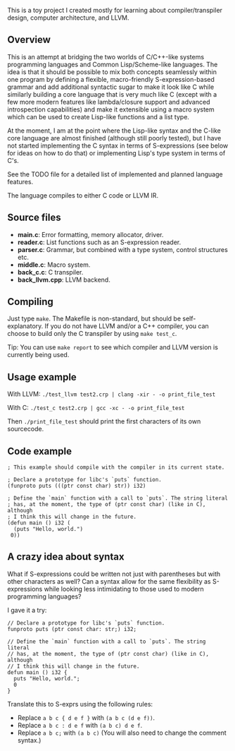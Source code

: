 This is a toy project I created mostly for learning about
compiler/transpiler design, computer architecture, and LLVM.

## Overview
This is an attempt at bridging the two worlds of C/C++-like systems programming
languages and Common Lisp/Scheme-like languages. The idea is that it should be
possible to mix both concepts seamlessly within one program by defining a flexible,
macro-friendly S-expression-based grammar and add additional syntactic sugar to make
it look like C while similarly building a core language that is very much like C
(except with a few more modern features like lambda/closure support and
advanced introspection capabilities) and make it extensible using a macro system
which can be used to create Lisp-like functions and a list type.

At the moment, I am at the point where the Lisp-like syntax and the C-like
core language are almost finished (although still poorly tested), but I have not
started implementing the C syntax in terms of S-expressions (see below for ideas
on how to do that) or implementing Lisp's type system in terms of C's.

See the TODO file for a detailed list of implemented and planned language features.

The language compiles to either C code or LLVM IR.

## Source files
* **main.c**: Error formatting, memory allocator, driver.
* **reader.c**: List functions such as an S-expression reader.
* **parser.c**: Grammar, but combined with a type system, control structures etc.
* **middle.c**: Macro system.
* **back\_c.c**: C transpiler.
* **back\_llvm.cpp**: LLVM backend.

## Compiling
Just type `make`. The Makefile is non-standard, but should be self-explanatory. If
you do not have LLVM and/or a C++ compiler, you can choose to build only the
C transpiler by using `make test_c`.

Tip: You can use `make report` to see which compiler and LLVM version is currently
being used.

## Usage example
With LLVM: `./test_llvm test2.crp | clang -xir - -o print_file_test`

With C: `./test_c test2.crp | gcc -xc - -o print_file_test`

Then `./print_file_test` should print the first characters of its own sourcecode.

## Code example
```
; This example should compile with the compiler in its current state.

; Declare a prototype for libc's `puts` function.
(funproto puts (((ptr const char) str)) i32)

; Define the `main` function with a call to `puts`. The string literal
; has, at the moment, the type of (ptr const char) (like in C), although
; I think this will change in the future.
(defun main () i32 (
  (puts "Hello, world.")
 0))
```

## A crazy idea about syntax
What if S-expressions could be written not just with parentheses but with
other characters as well? Can a syntax allow for the same flexibility as
S-expressions while looking less intimidating to those used to modern programming
languages?

I gave it a try:
```
// Declare a prototype for libc's `puts` function.
funproto puts (ptr const char: str;) i32;

// Define the `main` function with a call to `puts`. The string literal
// has, at the moment, the type of (ptr const char) (like in C), although
// I think this will change in the future.
defun main () i32 {
  puts "Hello, world.";
  0
}
```
Translate this to S-exprs using the following rules:
* Replace `a b c { d e f }` with `(a b c (d e f))`.
* Replace `a b c : d e f` with `(a b c) d e f`.
* Replace `a b c;` with `(a b c)`
(You will also need to change the comment syntax.)
